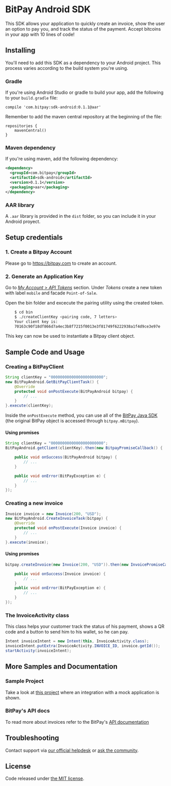 # BitPay Android SDK

This SDK allows your application to quickly create an invoice, show the user an option to pay you,
and track the status of the payment. Accept bitcoins in your app with 10 lines of code!

## Installing

You'll need to add this SDK as a dependency to your Android project. This process varies according
to the build system you're using.

### Gradle

If you're using Android Studio or gradle to build your app, add the following
to your `build.gradle` file:

    compile 'com.bitpay:sdk-android:0.1.1@aar'

Remember to add the maven central repository at the beginning of the file:

    repositories {
        mavenCentral()
    }


### Maven dependency

If you're using maven, add the following dependency:
```xml
<dependency>
  <groupId>com.bitpay</groupId>
  <artifactId>sdk-android</artifactId>
  <version>0.1.1</version>
  <packaging>aar</packaging>
</dependency>
```

### AAR library

A `.aar` library is provided in the `dist` folder, so you can include it in your Android proyect.

## Setup credentials

### 1. Create a Bitpay Account
Please go to https://bitpay.com to create an account.

### 2. Generate an Application Key

Go to [*My Account* > *API Tokens*](https://bitpay.com/api-tokens) section. Under *Tokens* create a new token with label `mobile` and facade `Point-of-Sale`.

Open the bin folder and excecute the pairing utility using the created token.
```bash
    $ cd bin
    $ ./createClientKey <pairing code, 7 letters>
    Your client key is:
    70163c90f18df866d7a4ec3b8f7215f0013e3f81749f6222938a1f4d9ce3e97e
```
This key can now be used to instantiate a Bitpay client object.

## Sample Code and Usage

### Creating a BitPayClient
```java
String clientKey = "00000000000000000000000";
new BitPayAndroid.GetBitPayClientTask() {
    @Override
    protected void onPostExecute(BitPayAndroid bitpay) {
        // ...
    }
}.execute(clientKey);
```

Inside the `onPostExecute` method, you can use all of the [BitPay Java SDK](https://github.com/unChaz/BitPayJavaClient)
(the original BitPay object is accessed through `bitpay.mBitpay`).

#### Using promises
```java
String clientKey = "00000000000000000000000";
BitPayAndroid.getClient(clientKey).then(new BitpayPromiseCallback() {

    public void onSuccess(BitPayAndroid bitpay) {
        // ...
    }

    public void onError(BitPayException e) {
        // ...
    }
});
```

### Creating a new invoice
```java
Invoice invoice = new Invoice(200, "USD");
new BitPayAndroid.CreateInvoiceTask(bitpay) {
    @Override
    protected void onPostExecute(Invoice invoice) {
        // ...
    }
}.execute(invoice);
```

#### Using promises
```java
bitpay.createInvoice(new Invoice(200, "USD")).then(new InvoicePromiseCallback() {

    public void onSuccess(Invoice invoice) {
        // ...
    }
    public void onError(BitPayException e) {
        // ...
    }
});
```

### The InvoiceActivity class

This class helps your customer track the status of his payment, shows a QR
code and a button to send him to his wallet, so he can pay.
```java
Intent invoiceIntent = new Intent(this, InvoiceActivity.class);
invoiceIntent.putExtra(InvoiceActivity.INVOICE_ID, invoice.getId());
startActivity(invoiceIntent);
```

## More Samples and Documentation

### Sample Project
Take a look at [this project](https://github.com/eordano/bitpay-android-sample)
where an integration with a mock application is shown.

### BitPay's API docs
To read more about invoices refer to the BitPay's [API documentation](https://test.bitpay.com/downloads/bitpayApi.pdf)


## Troubleshooting

Contact support via [our official helpdesk](https://support.bitpay.com) or [ask the community](https://bitpay.com/bitpay/android-sdk/issues).

## License

Code released under [the MIT license](https://github.com/bitpay/bitcore/blob/master/LICENSE).
